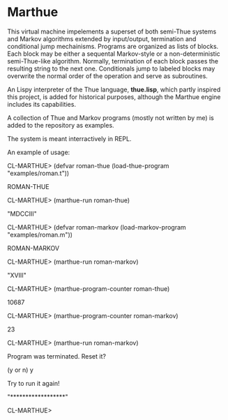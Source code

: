 # Marthue

This virtual machine impelements a superset of both semi-Thue systems and Markov algorithms extended by input/output, termination and conditional jump mechainisms. Programs are organized as lists of blocks. Each block may be either a sequental Markov-style or a non-deterministic semi-Thue-like algorithm. Normally, termination of each block passes the resulting string to the next one. Conditionals jump to labeled blocks may overwrite the normal order of the operation and serve as subroutines.

An Lispy interpreter of the Thue language, **thue.lisp**, which partly inspired this project, is added for historical purposes, although the Marthue engine includes its capabilities.

A collection of Thue and Markov programs (mostly not written by me) is added to the repository as examples.

The system is meant interractively in REPL.

An example of usage:

CL-MARTHUE> (defvar roman-thue (load-thue-program "examples/roman.t"))

ROMAN-THUE

CL-MARTHUE> (marthue-run roman-thue)

"MDCCIII"

CL-MARTHUE> (defvar roman-markov (load-markov-program "examples/roman.m"))

ROMAN-MARKOV

CL-MARTHUE> (marthue-run roman-markov)

"XVIII"

CL-MARTHUE> (marthue-program-counter roman-thue)

10687

CL-MARTHUE> (marthue-program-counter roman-markov)

23

CL-MARTHUE> (marthue-run roman-markov)


Program was terminated. Reset it?

(y or n) y

Try to run it again!

"******************"

CL-MARTHUE>
